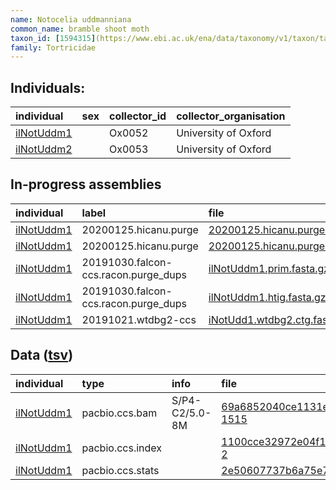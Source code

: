 ```yaml
---
name: Notocelia uddmanniana
common_name: bramble shoot moth
taxon_id: [1594315](https://www.ebi.ac.uk/ena/data/taxonomy/v1/taxon/tax-id/1594315)order: Lepidoptera
family: Tortricidae
---
```


## Individuals:

| individual | sex | collector_id | collector_organisation |
| :--------- | :-: | :----------- | :--------------------- |
| [ilNotUddm1](ilNotUddm1.md) |  | Ox0052 | University of Oxford |
| [ilNotUddm2](ilNotUddm2.md) |  | Ox0053 | University of Oxford |

## In-progress assemblies

| individual | label | file |
| :--------- | :---- | :--- |
| [ilNotUddm1](ilNotUddm1.md) | 20200125.hicanu.purge | [20200125.hicanu.purge.prim.fasta.gz](https://darwin.cog.sanger.ac.uk/insects/Notocelia_uddmanniana/ilNotUddm1/assemblies/working/20200125.hicanu.purge/20200125.hicanu.purge.prim.fasta.gz) |
| [ilNotUddm1](ilNotUddm1.md) | 20200125.hicanu.purge | [20200125.hicanu.purge.htig.fasta.gz](https://darwin.cog.sanger.ac.uk/insects/Notocelia_uddmanniana/ilNotUddm1/assemblies/working/20200125.hicanu.purge/20200125.hicanu.purge.htig.fasta.gz) |
| [ilNotUddm1](ilNotUddm1.md) | 20191030.falcon-ccs.racon.purge_dups | [ilNotUddm1.prim.fasta.gz](https://darwin.cog.sanger.ac.uk/insects/Notocelia_uddmanniana/ilNotUddm1/assemblies/working/20191030.falcon-ccs.racon.purge_dups/ilNotUddm1.prim.fasta.gz) |
| [ilNotUddm1](ilNotUddm1.md) | 20191030.falcon-ccs.racon.purge_dups | [ilNotUddm1.htig.fasta.gz](https://darwin.cog.sanger.ac.uk/insects/Notocelia_uddmanniana/ilNotUddm1/assemblies/working/20191030.falcon-ccs.racon.purge_dups/ilNotUddm1.htig.fasta.gz) |
| [ilNotUddm1](ilNotUddm1.md) | 20191021.wtdbg2-ccs | [iNotUdd1.wtdbg2.ctg.fasta.gz](https://darwin.cog.sanger.ac.uk/insects/Notocelia_uddmanniana/ilNotUddm1/assemblies/working/20191021.wtdbg2-ccs/iNotUdd1.wtdbg2.ctg.fasta.gz) |

## Data ([tsv](Notocelia_uddmanniana_data.tsv))

| individual | type | info | file |
| :--------- | :--- | :--- | :--- |
| [ilNotUddm1](ilNotUddm1.md) | pacbio.ccs.bam | S/P4-C2/5.0-8M | [69a6852040ce1131ecb8ca7e941340fe-1515](https://darwin.cog.sanger.ac.uk/insects/Notocelia_uddmanniana/ilNotUddm1/genomic_data/pacbio/m64089_191016_110352.bc1001_BAK8A_OA--bc1001_BAK8A_OA.ccs.bam) |
| [ilNotUddm1](ilNotUddm1.md) | pacbio.ccs.index |  | [1100cce32972e04f129284e228f632a3-2](https://darwin.cog.sanger.ac.uk/insects/Notocelia_uddmanniana/ilNotUddm1/genomic_data/pacbio/m64089_191016_110352.bc1001_BAK8A_OA--bc1001_BAK8A_OA.ccs.bam.pbi) |
| [ilNotUddm1](ilNotUddm1.md) | pacbio.ccs.stats |  | [2e50607737b6a75e754f2850b8df61c5](https://darwin.cog.sanger.ac.uk/insects/Notocelia_uddmanniana/ilNotUddm1/genomic_data/pacbio/m64089_191016_110352.bc1001_BAK8A_OA--bc1001_BAK8A_OA.ccs.stats) |
